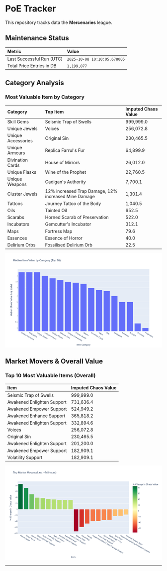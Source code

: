 # PoE Tracker

This repository tracks data the **Mercenaries** league.

## Maintenance Status

<!-- START_MAINTENANCE -->
| Metric | Value |
|:---|:---|
| Last Successful Run (UTC) | `2025-10-08 10:10:05.678005` |
| Total Price Entries in DB | `1,199,877` |

<!-- END_MAINTENANCE -->

## Category Analysis

<!-- START_CATEGORY_ANALYSIS -->
### Most Valuable Item by Category
| Category | Top Item | Imputed Chaos Value |
| :--- | :--- | :--- |
| Skill Gems | Seismic Trap of Swells | 999,999.0 |
| Unique Jewels | Voices | 256,072.8 |
| Unique Accessories | Original Sin | 230,465.5 |
| Unique Armours | Replica Farrul's Fur | 64,899.9 |
| Divination Cards | House of Mirrors | 26,012.0 |
| Unique Flasks | Wine of the Prophet | 22,760.5 |
| Unique Weapons | Cadigan's Authority | 7,700.1 |
| Cluster Jewels | 12% increased Trap Damage, 12% increased Mine Damage | 1,301.4 |
| Tattoos | Journey Tattoo of the Body | 1,040.5 |
| Oils | Tainted Oil | 652.5 |
| Scarabs | Horned Scarab of Preservation | 522.0 |
| Incubators | Gemcutter's Incubator | 312.1 |
| Maps | Fortress Map | 79.6 |
| Essences | Essence of Horror | 40.0 |
| Delirium Orbs | Fossilised Delirium Orb | 22.5 |


![Category Analysis Chart](charts/category_analysis.png)
<!-- END_CATEGORY_ANALYSIS -->

## Market Movers & Overall Value

<!-- START_ANALYSIS -->
### Top 10 Most Valuable Items (Overall)
| Item | Imputed Chaos Value |
| :--- | :--- |
| Seismic Trap of Swells | 999,999.0 |
| Awakened Enlighten Support | 731,636.4 |
| Awakened Empower Support | 524,949.2 |
| Awakened Enhance Support | 365,818.2 |
| Awakened Enlighten Support | 332,894.6 |
| Voices | 256,072.8 |
| Original Sin | 230,465.5 |
| Awakened Enlighten Support | 201,200.0 |
| Awakened Empower Support | 182,909.1 |
| Volatility Support | 182,909.1 |


![Market Movers Chart](charts/market_movers.png)
<!-- END_ANALYSIS -->

---
